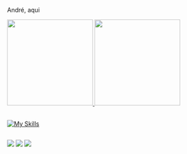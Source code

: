 André, aqui

<div align="left">
  <a href="https://github.com/ahariosi">
  <img height="200em" src="https://github-readme-stats.vercel.app/api?username=ahariosi&show_icons=true&theme=dark&include_all_commits=true&count_private=true"/>
  <img height="200em" src="https://github-readme-stats.vercel.app/api/top-langs/?username=ahariosi&layout=compact&langs_count=7&theme=dark"/>
</div>
<div style="display: inline_block"><br>

          
  [![My Skills](https://skillicons.dev/icons?i=ansible,aws,azure,docker,grafana,python)](https://skillicons.dev)
  ##
 
<div> 
  <a href="https://instagram.com/ahariosi" target="_blank"><img src="https://img.shields.io/badge/-Instagram-%23E4405F?style=for-the-badge&logo=instagram&logoColor=white" target="_blank"></a> 
  <a href = "mailto:aha.contatosgmail.com"><img src="https://img.shields.io/badge/-Gmail-%23333?style=for-the-badge&logo=gmail&logoColor=white" target="_blank"></a>
  <a href="https://www.linkedin.com/in/ahariosi45875016a" target="_blank"><img src="https://img.shields.io/badge/-LinkedIn-%230077B5?style=for-the-badge&logo=linkedin&logoColor=white" target="_blank"></a> 
</div>
